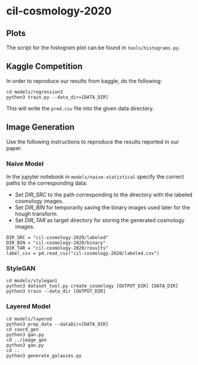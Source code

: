 # cil-cosmology-2020

## Plots

The script for the histogram plot can be found in `tools/histograms.py`.

## Kaggle Competition

In order to reproduce our results from kaggle, do the following:
```
cd models/regression3
python3 train.py --data_dir=[DATA_DIR]
```

This will write the `pred.csv` file into the given data directory.

## Image Generation

Use the following instructions to reproduce the results reported in our paper.

### Naive Model

In the jupyter notebook in `models/naive-statistical` specify the correct paths to the corresponding data:

* Set *DIR_SRC* to the path corresponding to the directory with the labeled cosmology images.
* Set *DIR_BIN* for temporarily saving the binary images used later for the hough transform.
* Set *DIR_TAR* as target directory for storing the generated cosmology images.

```
DIR_SRC = "cil-cosmology-2020/labeled"
DIR_BIN = "cil-cosmology-2020/binary"
DIR_TAR = "cil-cosmology-2020/results"
label_csv = pd.read_csv("cil-cosmology-2020/labeled.csv")
```

### StyleGAN

```
cd models/stylegan1
python3 dataset_tool.py create_cosmology [OUTPUT_DIR] [DATA_DIR]
python3 train --data_dir [OUTPUT_DIR]
```

### Layered Model

```
cd models/layered
python3 prep_data --dataDir=[DATA_DIR]
cd coord_gen
python3 gan.py
cd ../image_gen
python3 gan.py
cd ..
python3 generate_galaxies.py
```